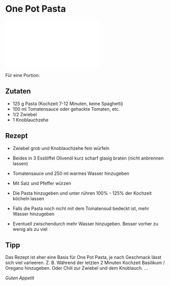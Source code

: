# One Pot Pasta

![img](imgs/One_Pot_Pasta.md)

Für eine Portion:

## Zutaten
- 125 g Pasta (Kochzeit 7-12 Minuten, keine Spaghetti)
- 100 ml Tomatensauce oder gehackte Tomaten, etc.
- 1/2 Zwiebel
- 1 Knoblauchzehe


## Rezept
- Zwiebel grob und Knoblauchzehe fein würfeln

- Beides in 3 Esslöffel Olivenöl kurz scharf glasig braten (nicht anbrennen lassen)

- Tomatensauce und 250 ml warmes Wasser hinzugeben

- Mit Salz und Pfeffer würzen

- Die Pasta hinzugeben und unter rühren 100% - 125% der Kochzeit köcheln lassen

- Falls die Pasta noch nicht mit dem Tomatensud bedeckt ist, mehr Wasser hinzugeben

- Eventuell zwischendurch mehr Wasser hinzugeben. Besser vorher zu wenig als zu viel

## Tipp
Das Rezept ist eher eine Basis für One Pot Pasta, je nach Geschmack lässt sich viel varieeren.
Z. B. Während der letzten 2 Minuten Kochzeit Basilikum / Oregano hinzugeben.
Oder Chili zur Zwiebel und dem Knoblauch.
...

*Guten Appetit*
